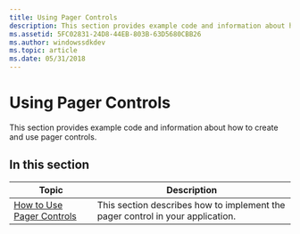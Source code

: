 ```yaml
---
title: Using Pager Controls
description: This section provides example code and information about how to create and use pager controls.
ms.assetid: 5FC02831-24D8-44EB-803B-63D5680CBB26
ms.author: windowssdkdev
ms.topic: article
ms.date: 05/31/2018
---
```


# Using Pager Controls

This section provides example code and information about how to create and use pager controls.

## In this section



| Topic                                                          | Description                                                                                |
|----------------------------------------------------------------|--------------------------------------------------------------------------------------------|
| [How to Use Pager Controls](use-pager-controls.md)<br/> | This section describes how to implement the pager control in your application. <br/> |



 

 

 





